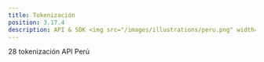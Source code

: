 ```yaml
---
title: Tokenización
position: 3.17.4
description: API & SDK <img src="/images/illustrations/peru.png" width="50">
---
```


28 tokenización API Perú
